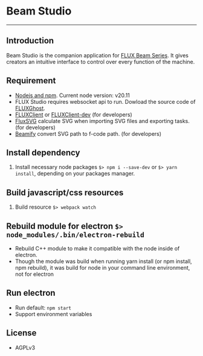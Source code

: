 # Beam Studio

---

## Introduction

Beam Studio is the companion application for [FLUX Beam Series](http://flux3dp.com). It gives creators an intuitive interface to control over every function of the machine.

## Requirement

* [Nodejs and npm](https://docs.npmjs.com/getting-started/installing-node). Current node version: v20.11
* FLUX Studio requires websocket api to run. Dowload the source code of [FLUXGhost](https://github.com/flux3dp/fluxghost).
* [FLUXClient](https://github.com/flux3dp/fluxclient) or [FLUXClient-dev](https://github.com/flux3dp/fluxclient-dev) (for developers)
* [FluxSVG](https://github.com/flux3dp/fluxsvg) calculate SVG when importing SVG files and exporting tasks. (for developers)
* [Beamify](https://github.com/flux3dp/beamify) convert SVG path to f-code path. (for developers)

## Install dependency

1. Install necessary node packages `$> npm i --save-dev` or `$> yarn install`, depending on your packages manager.

## Build javascript/css resources

1. Build resource `$> webpack watch`

## Rebuild module for electron `$> node_modules/.bin/electron-rebuild`

* Rebuild C++ module to make it compatible with the node inside of electron.
* Though the module was build when running yarn install (or npm install, npm rebuild), it was build for node in your command line environment, not for electron

## Run electron

* Run default: `npm start`
* Support environment variables

## License

* AGPLv3

